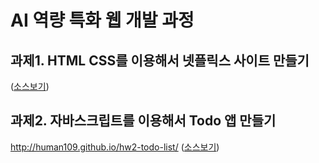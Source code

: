 # AI 역량 특화 웹 개발 과정

## 과제1. HTML CSS를 이용해서 넷플릭스 사이트 만들기
([소스보기](./netflix-clone-html-css))

## 과제2. 자바스크립트를 이용해서 Todo 앱 만들기
http://human109.github.io/hw2-todo-list/ ([소스보기](./hw2-todo-list/))